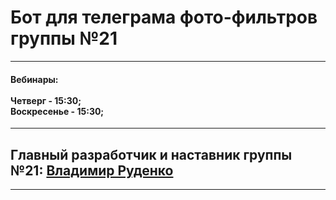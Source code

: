 <h1>Бот для телеграма фото-фильтров группы №21</h1>
<hr>
<h4>Вебинары: <br><br>
  Четверг - 15:30;<br>
  Воскресенье - 15:30;</h4>
<hr>
<h2>Главный разработчик и наставник группы №21: <a href="https://github.com/BoxDogRu">Владимир Руденко</a></h2>
<hr>
<!-- <h3>Студенты:<br><br>
<p><a href="https://github.com/NikkyBricky">Николай Бунин</a></p>
<p><a href="https://github.com/KocoyBot">Бекренёв Егор</a></p><br>
<p>В последствии будут добавляться</p>
</h3> -->
